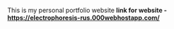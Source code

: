 This is my personal portfolio website
**link for website - https://electrophoresis-rus.000webhostapp.com/**
